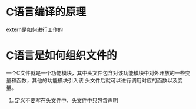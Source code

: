 # C语言编译的原理

extern是如何进行工作的

# C语言是如何组织文件的

一个C文件就是一个功能模块，其中头文件包含对该功能模块中对外开放的一些变量和函数，其他的功能模块引入该
头文件后就可以进行调用对应的函数以及变量。

1. 定义不要写在头文件中，头文件中只包含声明
